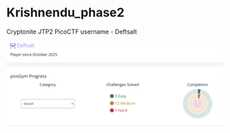 # Krishnendu_phase2
Cryptonite JTP2
PicoCTF username - Deftsalt

![](picoCTF/IMAGES/Picostats1.png)
